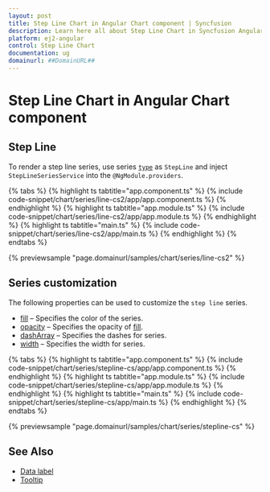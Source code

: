 ```yaml
---
layout: post
title: Step Line Chart in Angular Chart component | Syncfusion
description: Learn here all about Step Line Chart in Syncfusion Angular Chart component of Syncfusion Essential JS 2 and more.
platform: ej2-angular
control: Step Line Chart
documentation: ug
domainurl: ##DomainURL##
---
```


# Step Line Chart in Angular Chart component

## Step Line

To render a step line series, use series [`type`](https://ej2.syncfusion.com/angular/documentation/api/chart/seriesDirective/#type) as `StepLine` and inject `StepLineSeriesService` into the `@NgModule.providers`.

{% tabs %}
{% highlight ts tabtitle="app.component.ts" %}
{% include code-snippet/chart/series/line-cs2/app/app.component.ts %}
{% endhighlight %}
{% highlight ts tabtitle="app.module.ts" %}
{% include code-snippet/chart/series/line-cs2/app/app.module.ts %}
{% endhighlight %}
{% highlight ts tabtitle="main.ts" %}
{% include code-snippet/chart/series/line-cs2/app/main.ts %}
{% endhighlight %}
{% endtabs %}
  
{% previewsample "page.domainurl/samples/chart/series/line-cs2" %}

## Series customization

The following properties can be used to customize the `step line` series.

* [fill](https://ej2.syncfusion.com/angular/documentation/api/chart/seriesModel/#fill-string) – Specifies the color of the series.
* [opacity](https://ej2.syncfusion.com/angular/documentation/api/chart/seriesModel/#opacity) – Specifies the opacity of [fill](https://ej2.syncfusion.com/angular/documentation/api/chart/seriesModel/#fill-string).
* [dashArray](https://ej2.syncfusion.com/angular/documentation/api/chart/seriesModel/#dasharray) – Specifies the dashes for series.
* [width](https://ej2.syncfusion.com/angular/documentation/api/chart/seriesModel/#width) – Specifies the width for series.

{% tabs %}
{% highlight ts tabtitle="app.component.ts" %}
{% include code-snippet/chart/series/stepline-cs/app/app.component.ts %}
{% endhighlight %}
{% highlight ts tabtitle="app.module.ts" %}
{% include code-snippet/chart/series/stepline-cs/app/app.module.ts %}
{% endhighlight %}
{% highlight ts tabtitle="main.ts" %}
{% include code-snippet/chart/series/stepline-cs/app/main.ts %}
{% endhighlight %}
{% endtabs %}
  
{% previewsample "page.domainurl/samples/chart/series/stepline-cs" %}

## See Also

* [Data label](../data-labels/)
* [Tooltip](../tool-tip/)